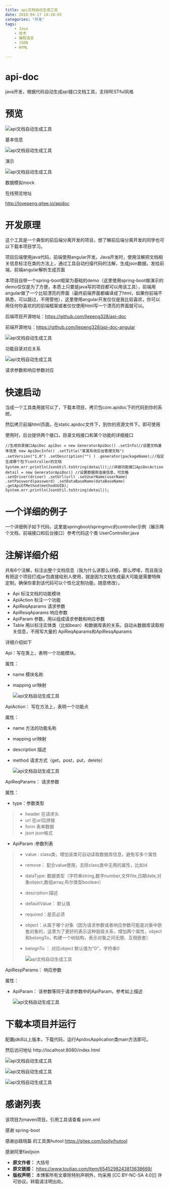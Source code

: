 ```yaml
---
title: api文档自动生成工具
date: 2018-04-17 14:20:03
categories: "开发"
tags:
	- Java
	- 技术
	- 编程语言
	- JSON
	- HTML

---
```


# api-doc #

java开发，根据代码自动生成api接口文档工具，支持RESTful风格

# 预览 #

![api文档自动生成工具][api]

基本信息

![api文档自动生成工具][api 1]

演示

![api文档自动生成工具][api 2]

数据模拟mock

在线预览地址

http://lovepeng.gitee.io/apidoc

# 开发原理 #

这个工具是一个典型的前后端分离开发的项目，想了解前后端分离开发的同学也可以下载本项目学习。

项目后端使用java代码，前端使用angular开发。Java开发时，使用注解把文档相关信息标注在类的方法上，通过工具自动扫描代码的注解，生成json数据，发给前端，前端angular解析生成页面

本项目自带一个spring-boot框架为基础的demo（这里使用spring-boot做演示的demo仅仅是为了方便，本质上只要是java写的项目都可以用该工具），前端用angular做了一个比较漂亮的界面（最终前端界面都编译成了html，如果你前端不熟悉，可以跳过，不用管他），这里使用angular开发仅仅是我比较喜欢，你可以用任何你喜欢的的前端框架或者仅仅使用html写一个漂亮的界面就可以。

后端项目开源地址：https://github.com/liepeng328/api-doc

前端开源地址：https://github.com/liepeng328/api-doc-angular

![api文档自动生成工具][api 3]

功能目录对应关系

![api文档自动生成工具][api 4]

请求参数和响应参数对应

# 快速启动 #

当成一个工具类用就可以了，下载本项目，拷贝包com.apidoc下的代码到你的系统，

然后拷贝前端html页面，在static.apidoc文件下，到你的资源文件下。即可使用

使用时，后台提供两个接口，目录文档接口和某个功能的详细接口

``````````
//生成目录接口ApiDoc apiDoc = new GeneratorApiDoc() .setInfo(//设置文档基本信息 new ApiDocInfo() .setTitle("某莫系统后台管理文档") .setVersion("1.0") .setDescription("") ) .generator(packageName);//指定生成哪个包下controller的文档System.err.println(JsonUtil.toString(detail));//详细功能接口ApiDocAction detail = new GeneratorApiDoc() //设置数据库连接信息，可忽略 .setDriver(driver) .setUrl(url) .setUserName(userName) .setPassword(password) .setDataBaseName(dataBaseName) .getApiOfMethod(methodUUID); System.err.println(JsonUtil.toString(detail));
``````````

# 一个详细的例子 #

一个详细例子如下代码，这里是springboot/springmvc的controller示例（展示两个文档，前端接口和后台接口）参考代码这个类 UserController.java

# 注解详细介绍 #

共有6个注解，标注出整个文档信息（我为什么讲那么详细，那么啰嗦，而且我没有把这个项目打成jar包直接给别人使用，就是因为文档生成最大可能是需要特殊定制，确保你拿到该代码可以个性化定制功能，随意修改）。

 *  Api 标注文档的功能模块
 *  ApiAction 标注一个功能
 *  ApiReqAparams 请求参数
 *  ApiResqAparams 响应参数
 *  ApiParam 参数，用以组成请求参数和响应参数
 *  Table 用以标注实体类（比如bean）和数据库表的关系，自动从数据库读取相关信息，不用写大量的 ApiReqAparams和ApiResqAparams

详细介绍如下

Api：写在类上，表明一个功能模块。

属性：

 *  name 模块名称
 *  mapping url映射
    
    ![api文档自动生成工具][api 5]

ApiAction： 写在方法上，表明一个功能点

属性：

 *  name 方法的功能名称
 *  mapping url映射
 *  description 描述
 *  method 请求方式（get，post，put，delete）
    
    ![api文档自动生成工具][api 6]

ApiReqParams： 请求参数

属性：

 *  type：参数类型

>  *  header 在请求头
>  *  url 在url后拼接
>  *  form 表单数据
>  *  json json格式

 *  ApiParam :参数列表

>  *  value : class类，增加该类可自动读取数据库信息，避免写多个属性
>  *  remove： 配合value使用，去除class类中无用的属性，比如id
>  *  dataType: 数据类型（字符串string,数字number,文件file,日期date,对象object,数组array,布尔类型boolean）
>  *  descrption:描述
>  *  defaultValue： 默认值
>  *  required：是否必须
>  *  object：从属于哪个对象（因为请求参数或者响应参数可能是对象中嵌套对象的，这里为了更好的表示这种层级关系，增加两个属性，object和belongTo，构建一个树结构，表示对象之间无限、互相嵌套）
>  *  belognTo ： 对应object 默认值为"0"，字符串0
>     
>     ![api文档自动生成工具][api 7]

ApiRespParams： 响应参数

属性：

 *  ApiParam： 该参数等同于请求参数中的ApiParam，参考如上描述
    
    ![api文档自动生成工具][api 8]

# 下载本项目并运行 #

配置jdk8以上版本，下载代码，运行ApidocApplication类main方法即可。

然后访问地址 http://localhost:8080/index.html

![api文档自动生成工具][api 9]

![api文档自动生成工具][api 10]

![api文档自动生成工具][api 11]

# 感谢列表 #

该项目为maven项目，引用工具请查看 pom.xml

感谢 spring-boot

感谢@路晓磊 的工具类hutool https://gitee.com/loolly/hutool

感谢阿里fastjson


[api]: static/resources/crawler/36V3-2IJZ-NZ7N.jpg
[api 1]: http://p3.pstatp.com/large/pgc-image/152394594969157f89f50b2
[api 2]: http://p3.pstatp.com/large/pgc-image/1523945949801569fb3ca49
[api 3]: http://p1.pstatp.com/large/pgc-image/1523945949818f7c62375e8
[api 4]: http://p3.pstatp.com/large/pgc-image/152394594990265382aae28
[api 5]: http://p9.pstatp.com/large/pgc-image/152394594978890506c88cb
[api 6]: http://p9.pstatp.com/large/pgc-image/1523945949934ce6a40b490
[api 7]: http://p3.pstatp.com/large/pgc-image/1523945950064a47e8fa29a
[api 8]: http://p3.pstatp.com/large/pgc-image/15239459500552fa50f4968
[api 9]: http://p3.pstatp.com/large/pgc-image/1523945950121c1929186b1
[api 10]: http://p3.pstatp.com/large/pgc-image/1523945950088c540af7c4c
[api 11]: http://p3.pstatp.com/large/pgc-image/152394595015914d5640768
 *  **原文作者：** 大括号
 *  **原文链接：** https://www.toutiao.com/item/6545298243813638669/
 *  **版权声明：** 本博客所有文章除特别声明外，均采用 [CC BY-NC-SA 4.0][] 许可协议。转载请注明出处。
